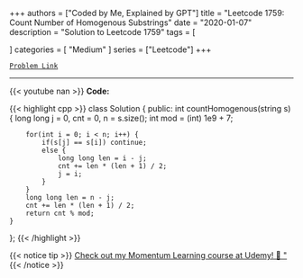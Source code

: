 
+++
authors = ["Coded by Me, Explained by GPT"]
title = "Leetcode 1759: Count Number of Homogenous Substrings"
date = "2020-01-07"
description = "Solution to Leetcode 1759"
tags = [
    
]
categories = [
    "Medium"
]
series = ["Leetcode"]
+++



[`Problem Link`](https://leetcode.com/problems/count-number-of-homogenous-substrings/description/)

---
{{< youtube nan >}}
**Code:**

{{< highlight cpp >}}
class Solution {
public:
    int countHomogenous(string s) {
        long long j = 0, cnt = 0, n = s.size();
        int mod = (int) 1e9 + 7;
        
        for(int i = 0; i < n; i++) {
            if(s[j] == s[i]) continue;
            else {
                long long len = i - j;
                cnt += len * (len + 1) / 2;
                j = i;                
            }
        }
        long long len = n - j;
        cnt += len * (len + 1) / 2; 
        return cnt % mod;
    }
};
{{< /highlight >}}



{{< notice tip >}}
[Check out my Momentum Learning course at Udemy! 🚀 "](https://www.udemy.com/course/blind-75-the-data-structures-and-algorithms-essentials/)
{{< /notice >}}

